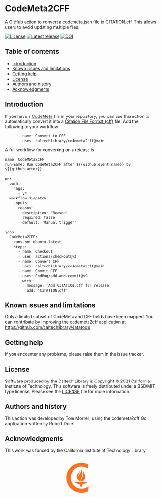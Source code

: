 CodeMeta2CFF
=====================================================

A GitHub action to convert a codemeta.json file to CITATION.cff. This allows
users to avoid updating multiple files.

[![License](https://img.shields.io/badge/License-BSD%203--Clause-blue.svg?style=flat-square)](https://choosealicense.com/licenses/bsd-3-clause)
[![Latest release](https://img.shields.io/github/v/release/caltechlibrary/codemeta2cff.svg?style=flat-square&color=b44e88)](https://github.com/caltechlibrary/codemeta2cff/releases)
[![DOI](https://data.caltech.edu/badge/DOI/10.22002/17jew-b7x11.svg)](https://doi.org/10.22002/17jew-b7x11)


Table of contents
-----------------

* [Introduction](#introduction)
* [Known issues and limitations](#known-issues-and-limitations)
* [Getting help](#getting-help)
* [License](#license)
* [Authors and history](#authors-and-history)
* [Acknowledgments](#authors-and-acknowledgments)


Introduction
------------

If you have a [CodeMeta](https://codemeta.github.io) file in your repository,
you can use this action to automatically convert it into a [Citation File Format
(cff)](https://citation-file-format.github.io) file. Add the
following to your workflow

```
      - name: Convert to CFF
        uses: caltechlibrary/codemeta2cff@main
```

A full workflow for converting on a release is

```
name: CodeMeta2CFF
run-name: Run CodeMeta2CFF after ${{github.event_name}} by ${{github.actor}}

on:
  push:
    tags:
      - v*
  workflow_dispatch:
    inputs:
      reason:
        description: 'Reason'
        required: false
        default: 'Manual trigger'

jobs:
  CodeMeta2CFF:
    runs-on: ubuntu-latest
    steps:
      - name: Checkout
        uses: actions/checkout@v3
      - name: Convert CFF
        uses: caltechlibrary/codemeta2cff@main
      - name: Commit CFF
        uses: EndBug/add-and-commit@v9
        with:
          message: 'Add CITATION.cff for release'
          add: 'CITATION.cff'
```

Known issues and limitations
----------------------------

Only a limited subset of CodeMeta and CFF fields have been mapped. You can
contribute by improving the codemeta2cff application at https://github.com/caltechlibrary/datatools

Getting help
------------

If you encounter any problems, please raise them in the issue tracker.


License
-------

Software produced by the Caltech Library is Copyright © 2021 California Institute of Technology.  This software is freely distributed under a BSD/MIT type license.  Please see the [LICENSE](LICENSE) file for more information.


Authors and history
---------------------------

This action was developed by Tom Morrell, using the codemeta2cff Go application
written by Robert Doiel

Acknowledgments
---------------

This work was funded by the California Institute of Technology Library.

<div align="center">
  <br>
  <a href="https://www.caltech.edu">
    <img width="100" height="100" src="https://raw.githubusercontent.com/caltechlibrary/template/main/.graphics/caltech-round.png">
  </a>
</div>
